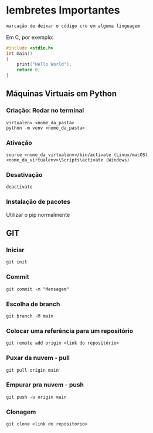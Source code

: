 # lembretes Importantes

~~~markdown
marcação de deixar o código cru em alguma linguagem
~~~~

Em C, por exemplo:

~~~C
#include <stdio.h>
int main()
{
    print("Hello World");
    return 0;
}
~~~

## Máquinas Virtuais em Python

### Criação: Rodar no terminal
~~~shell
virtualenv <nome_da_pasta>
python -m venv <nome_da_pasta>
~~~

### Ativação
~~~shell
source <nome_da_virtualenv>/bin/activate (Linux/macOS)
<nome_da_virtualenv>\Scripts\activate (Windows)
~~~

### Desativação
~~~shell
deactivate
~~~

### Instalação de pacotes
Utilizar o pip normalmente

## GIT

### Iniciar
~~~git
git init
~~~

### Commit
~~~git
git commit -m "Mensagem"
~~~

### Escolha de branch
~~~git
git branch -M main
~~~

### Colocar uma referência para um repositório
~~~git
git remote add origin <link do repositório> 
~~~

### Puxar da nuvem - pull
~~~git
git pull origin main
~~~

### Empurar pra nuvem - push
~~~git
git push -u origin main
~~~

### Clonagem
~~~git
git clone <link do repositório>
~~~